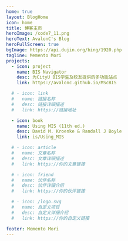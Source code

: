 ```yaml
---
home: true
layout: BlogHome
icon: home
title: 博客主页
heroImage: /code7_11.png
heroText: AvalonC's Blog
heroFullScreen: true
bgImage: https://api.dujin.org/bing/1920.php
tagline: Memento Mori
projects:
  - icon: project
    name: BIS Navigator
    desc: 为CityU BIS学生及校友提供的多功能站点
    link: https://avalonc.github.io/MScBIS

  # - icon: link
  #   name: 链接名称
  #   desc: 链接详细描述
  #   link: https://链接地址

  - icon: book
    name: Using MIS (11th ed.)
    desc: David M. Kroenke & Randall J Boyle 
    link: is/Using_MIS

  # - icon: article
  #   name: 文章名称
  #   desc: 文章详细描述
  #   link: https://你的文章链接

  # - icon: friend
  #   name: 伙伴名称
  #   desc: 伙伴详细介绍
  #   link: https://你的伙伴链接

  # - icon: /logo.svg
  #   name: 自定义项目
  #   desc: 自定义详细介绍
  #   link: https://你的自定义链接

footer: Memento Mori
---
```


